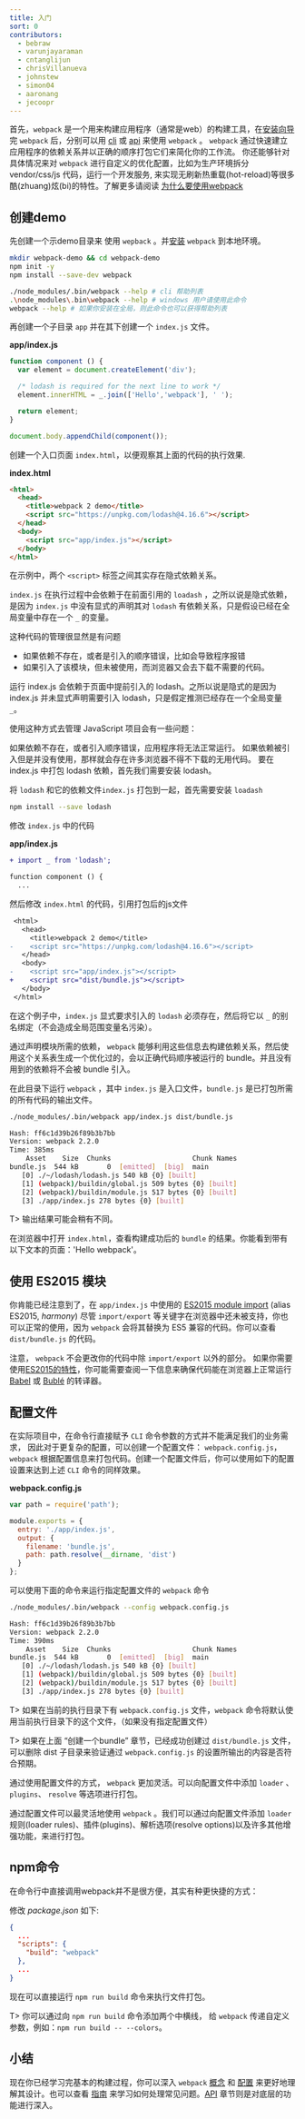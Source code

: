 ```yaml
---
title: 入门
sort: 0
contributors:
  - bebraw
  - varunjayaraman
  - cntanglijun
  - chrisVillanueva
  - johnstew
  - simon04
  - aaronang
  - jecoopr
---
```


首先，`webpack` 是一个用来构建应用程序（通常是web）的构建工具，在[安装向导](/guides/installation)完 `webpack` 后，分别可以用 [cli](/api/cli) 或 [api](/api/node) 来使用 `webpack` 。 `webpack` 通过快速建立应用程序的依赖关系并以正确的顺序打包它们来简化你的工作流。 你还能够针对具体情况来对 `webpack` 进行自定义的优化配置，比如为生产环境拆分 vendor/css/js 代码，运行一个开发服务, 来实现无刷新热重载(hot-reload)等很多酷(zhuang)炫(bi)的特性。了解更多请阅读 [为什么要使用webpack](/guides/why-webpack)

## 创建demo

先创建一个示demo目录来 使用 `wepback` 。并[安装](/guides/installation)  `webpack` 到本地环境。

```bash
mkdir webpack-demo && cd webpack-demo
npm init -y
npm install --save-dev webpack
```

```bash
./node_modules/.bin/webpack --help # cli 帮助列表
.\node_modules\.bin\webpack --help # windows 用户请使用此命令
webpack --help # 如果你安装在全局，则此命令也可以获得帮助列表
```

再创建一个子目录 `app` 并在其下创建一个 `index.js` 文件。

__app/index.js__

```javascript
function component () {
  var element = document.createElement('div');

  /* lodash is required for the next line to work */
  element.innerHTML = _.join(['Hello','webpack'], ' ');

  return element;
}

document.body.appendChild(component());
```

创建一个入口页面 `index.html`，以便观察其上面的代码的执行效果.

__index.html__

```html
<html>
  <head>
    <title>webpack 2 demo</title>
    <script src="https://unpkg.com/lodash@4.16.6"></script>
  </head>
  <body>
    <script src="app/index.js"></script>
  </body>
</html>
```

在示例中，两个 `<script>` 标签之间其实存在隐式依赖关系。

`index.js` 在执行过程中会依赖于在前面引用的 `loadash` ，之所以说是隐式依赖，是因为 `index.js` 中没有显式的声明其对 `lodash` 有依赖关系，只是假设已经在全局变量中存在一个 `_` 的变量。

这种代码的管理很显然是有问题

- 如果依赖不存在，或者是引入的顺序错误，比如会导致程序报错
- 如果引入了该模块，但未被使用，而浏览器又会去下载不需要的代码。

运行 index.js 会依赖于页面中提前引入的 lodash。之所以说是隐式的是因为 index.js 并未显式声明需要引入 lodash，只是假定推测已经存在一个全局变量 `_`。

使用这种方式去管理 JavaScript 项目会有一些问题：

如果依赖不存在，或者引入顺序错误，应用程序将无法正常运行。
如果依赖被引入但是并没有使用，那样就会存在许多浏览器不得不下载的无用代码。
要在 index.js 中打包 lodash 依赖，首先我们需要安装 lodash。

将 `lodash` 和它的依赖文件`index.js` 打包到一起，首先需要安装 `loadash`

```bash
npm install --save lodash
```

修改 `index.js` 中的代码

__app/index.js__

```diff
+ import _ from 'lodash';

function component () {
  ...
```

然后修改 `index.html` 的代码，引用打包后的js文件

```diff
 <html>
   <head>
     <title>webpack 2 demo</title>
-    <script src="https://unpkg.com/lodash@4.16.6"></script>
   </head>
   <body>
-    <script src="app/index.js"></script>
+    <script src="dist/bundle.js"></script>
   </body>
 </html>
```

在这个例子中，`index.js` 显式要求引入的 `lodash` 必须存在，然后将它以 `_` 的别名绑定（不会造成全局范围变量名污染）。

通过声明模块所需的依赖， `webpack` 能够利用这些信息去构建依赖关系，然后使用这个关系表生成一个优化过的，会以正确代码顺序被运行的 bundle。并且没有用到的依赖将不会被 bundle 引入。

在此目录下运行 `webpack` ，其中 `index.js` 是入口文件，`bundle.js` 是已打包所需的所有代码的输出文件。

```bash
./node_modules/.bin/webpack app/index.js dist/bundle.js

Hash: ff6c1d39b26f89b3b7bb
Version: webpack 2.2.0
Time: 385ms
    Asset    Size  Chunks                    Chunk Names
bundle.js  544 kB       0  [emitted]  [big]  main
   [0] ./~/lodash/lodash.js 540 kB {0} [built]
   [1] (webpack)/buildin/global.js 509 bytes {0} [built]
   [2] (webpack)/buildin/module.js 517 bytes {0} [built]
   [3] ./app/index.js 278 bytes {0} [built]
```

T> 输出结果可能会稍有不同。

在浏览器中打开 `index.html`，查看构建成功后的 `bundle` 的结果。你能看到带有以下文本的页面：'Hello webpack'。

## 使用 ES2015 模块

你肯能已经注意到了，在 `app/index.js` 中使用的 [ES2015 module import](https://developer.mozilla.org//en-US/docs/Web/JavaScript/Reference/Statements/import) (alias ES2015, *harmony*)  尽管 `import/export` 等关键字在浏览器中还未被支持，你也可以正常的使用，因为 `webpack` 会将其替换为 ES5 兼容的代码。你可以查看 `dist/bundle.js` 的代码。

注意， `webpack` 不会更改你的代码中除 `import/export` 以外的部分。 如果你需要使用[ES2015的特性](http://es6-features.org/)，你可能需要查阅一下信息来确保代码能在浏览器上正常运行 [Babel](https://babeljs.io/) 或 [Bublé](https://buble.surge.sh/guide/) 的转译器。

## 配置文件

在实际项目中，在命令行直接赋予 `CLI` 命令参数的方式并不能满足我们的业务需求， 因此对于更复杂的配置，可以创建一个配置文件： `webpack.config.js`，`webpack` 根据配置信息来打包代码。创建一个配置文件后，你可以使用如下的配置设置来达到上述 `CLI` 命令的同样效果。

__webpack.config.js__

```javascript
var path = require('path');

module.exports = {
  entry: './app/index.js',
  output: {
    filename: 'bundle.js',
    path: path.resolve(__dirname, 'dist')
  }
};
```

可以使用下面的命令来运行指定配置文件的 `webpack` 命令

```bash
./node_modules/.bin/webpack --config webpack.config.js

Hash: ff6c1d39b26f89b3b7bb
Version: webpack 2.2.0
Time: 390ms
    Asset    Size  Chunks                    Chunk Names
bundle.js  544 kB       0  [emitted]  [big]  main
   [0] ./~/lodash/lodash.js 540 kB {0} [built]
   [1] (webpack)/buildin/global.js 509 bytes {0} [built]
   [2] (webpack)/buildin/module.js 517 bytes {0} [built]
   [3] ./app/index.js 278 bytes {0} [built]
```

T> 如果在当前的执行目录下有 `webpack.config.js` 文件，`webpack` 命令将默认使用当前执行目录下的这个文件，（如果没有指定配置文件）

T> 如果在上面 “创建一个bundle” 章节，已经成功创建过 `dist/bundle.js` 文件，可以删除 dist 子目录来验证通过 `webpack.config.js` 的设置所输出的内容是否符合预期。

通过使用配置文件的方式， `webpack` 更加灵活。可以向配置文件中添加 `loader` 、`plugins`、 `resolve` 等选项进行打包。

通过配置文件可以最灵活地使用 `webpack` 。我们可以通过向配置文件添加 `loader` 规则(loader rules)、插件(plugins)、解析选项(resolve options)以及许多其他增强功能，来进行打包。

## npm命令

在命令行中直接调用webpack并不是很方便，其实有种更快捷的方式：

修改 *package.json* 如下:

```json
{
  ...
  "scripts": {
    "build": "webpack"
  },
  ...
}
```

现在可以直接运行 `npm run build` 命令来执行文件打包。

T>  你可以通过向 `npm run build` 命令添加两个中横线， 给 `webpack` 传递自定义参数，例如：`npm run build -- --colors`。


## 小结

现在你已经学习完基本的构建过程，你可以深入 `webpack`  [概念](/concepts) 和 [配置](/configuration) 来更好地理解其设计。也可以查看 [指南](/guides) 来学习如何处理常见问题。[API](/api) 章节则是对底层的功能进行深入。
